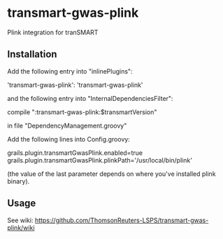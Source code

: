 # transmart-gwas-plink
Plink integration for tranSMART

Installation
------------

Add the following entry into "inlinePlugins":

  'transmart-gwas-plink': 'transmart-gwas-plink'

and the following entry into "InternalDependenciesFilter":

  compile ":transmart-gwas-plink:$transmartVersion"

in file "DependencyManagement.groovy"

Add the following lines into Config.groovy:

  grails.plugin.transmartGwasPlink.enabled=true
  grails.plugin.transmartGwasPlink.plinkPath='/usr/local/bin/plink'

(the value of the last parameter depends on where you've installed plink binary).

Usage
-----

See wiki: https://github.com/ThomsonReuters-LSPS/transmart-gwas-plink/wiki
